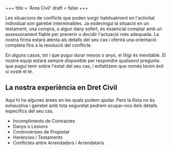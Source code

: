 +++
title = 'Àrea Civil'
draft = false
+++

Les situacions de conflicte que poden sorgir habitualment en l'activitat individual són gairebé interminables. Ja esdevingui la situació en un testament, una compra, o algun dany sofert, és essencial comptar amb un assessorament fiable per prevenir o decidir l'actuació més adequada. La nostra firma estarà atenta als detalls del seu cas i oferirà una orientació completa fins a la resolució del conflicte.

En alguns casos, tot i que pugui durar mesos o anys, el litigi és inevitable. El nostre equip estarà sempre disponible per respondre qualsevol pregunta que pugui tenir sobre l'estat del seu cas, i enfatitzem que només tenim èxit si vostè el té.

## La nostra experiència en Dret Civil

Aquí hi ha algunes àrees en les quals podem ajudar. Però la llista no és exhaustiva i gairebé amb tota seguretat podrem ocupar-nos dels detalls específics del seu cas.

* Incompliments de Contractes
* Danys o Lesions
* Controvèrsies de Propietat
* Herències i Testaments
* Conflictes entre Arrendadors i Arrendataris

